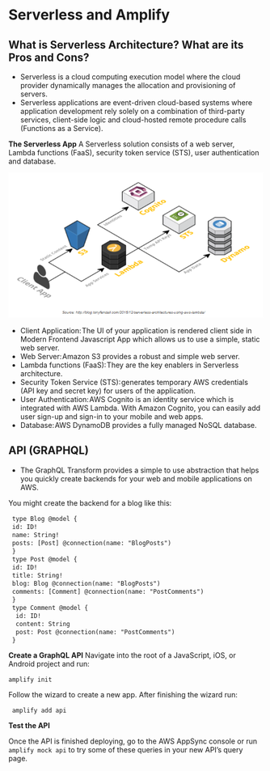 # Serverless and Amplify
## What is Serverless Architecture? What are its Pros and Cons?
- Serverless is a cloud computing execution model where the cloud provider dynamically manages the allocation and provisioning of servers. 
- Serverless applications are event-driven cloud-based systems where application development rely solely on a combination of third-party services, client-side logic and cloud-hosted remote procedure calls (Functions as a Service).

**The Serverless App**
A Serverless solution consists of a web server, Lambda functions (FaaS), security token service (STS), user authentication and database.

![serverless](../img/serverless.png)

* Client Application: The UI of your application is rendered client side in Modern Frontend Javascript App which allows us to use a simple, static web server.
* Web Server: Amazon S3 provides a robust and simple web server.
* Lambda functions (FaaS): They are the key enablers in Serverless architecture. 
* Security Token Service (STS): generates temporary AWS credentials (API key and secret key) for users of the application. 
* User Authentication: AWS Cognito is an identity service which is integrated with AWS Lambda. With Amazon Cognito, you can easily add user sign-up and sign-in to your mobile and web apps.
* Database: AWS DynamoDB provides a fully managed NoSQL database.

## API (GRAPHQL)
- The GraphQL Transform provides a simple to use abstraction that helps you quickly create backends for your web and mobile applications on AWS. 

You might create the backend for a blog like this:

     type Blog @model {
     id: ID!
     name: String!
     posts: [Post] @connection(name: "BlogPosts")
     }
     type Post @model {
     id: ID!
     title: String!
     blog: Blog @connection(name: "BlogPosts")
     comments: [Comment] @connection(name: "PostComments")
     }
     type Comment @model {
      id: ID!
      content: String
      post: Post @connection(name: "PostComments")
     }

**Create a GraphQL API**
Navigate into the root of a JavaScript, iOS, or Android project and run:

    amplify init

Follow the wizard to create a new app. After finishing the wizard run:

     amplify add api    

**Test the API**      

Once the API is finished deploying, go to the AWS AppSync console or run `amplify mock api` to try some of these queries in your new API’s query page.

